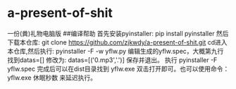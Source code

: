 # a-present-of-shit
一份(粪)礼物电脑版
##编译帮助
首先安装pyinstaller:
  pip install pyinstaller
然后下载本仓库:
  git clone https://github.com/zjkwdy/a-present-of-shit.git
cd进入本仓库,然后执行:
  pyinstaller -F -w yflw.py
编辑生成的yflw.spec，大概第九行找到datas=[]
修改为:
  datas=[('0.mp3','.')]
保存并退出。
执行
  pyinstaller -F yflw.spec
完成后可以在dist目录找到
  yflw.exe
双击打开即可。也可以使用命令：
  yflw.exe 休眠秒数
来延迟执行。

